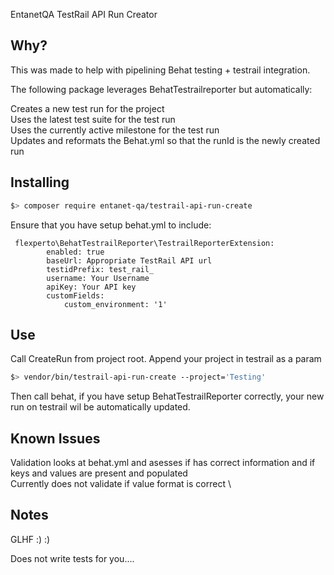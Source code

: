EntanetQA TestRail API Run Creator

Why?
----------------

This was made to help with pipelining Behat testing + testrail integration.

The following package leverages BehatTestrailreporter but automatically:

Creates a new test run for the project \
Uses the latest test suite for the test run \
Uses the currently active milestone for the test run \
Updates and reformats the Behat.yml so that the runId is the newly created run 

Installing
----------------

```bash
$> composer require entanet-qa/testrail-api-run-create
```


Ensure that you have setup behat.yml to include:


     flexperto\BehatTestrailReporter\TestrailReporterExtension:
            enabled: true
            baseUrl: Appropriate TestRail API url
            testidPrefix: test_rail_
            username: Your Username
            apiKey: Your API key
            customFields:
                custom_environment: '1'
                
Use
----------------

Call CreateRun from project root. Append your project in testrail as a param

```bash
$> vendor/bin/testrail-api-run-create --project='Testing'
```

Then call behat, if you have setup BehatTestrailReporter correctly, your new run on testrail wil be automatically updated. 


Known Issues
----------------

Validation looks at behat.yml and asesses if has correct information and if keys and values are present and populated \
Currently does not validate if value format is correct \

 

Notes
----------------

GLHF :) :)

Does not write tests for you....